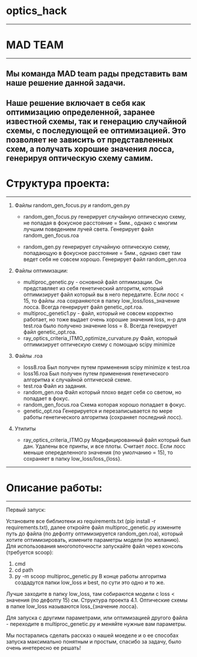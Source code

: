 # optics_hack
---
# MAD TEAM
---
Мы команда MAD team рады представить вам наше решение данной задачи.
---
Наше решение включает в себя как оптимизацию определенной, заранее известной схемы, так и генерацию случайной схемы, с последующей ее оптимизацией. 
Это позволяет не зависить от представленных схем, а получать хорошие значения лосса, генерируя оптическую схему самим.
---
# Структура проекта:
---
1. Файлы random_gen_focus.py и random_gen.py
   * random_gen_focus.py генерирует случайную оптическую схему, не попадая в фокусное расстояние = 5мм., однако с многим лучшим поведением лучей света.
     Генерирует файл random_gen_focus.roa
   
   * random_gen.py генерирует случайную оптическую схему, попадающую в фокусное расстояние = 5мм., однако свет там ведет себя не совсем хорошо.
     Генерирует файл random_gen.roa

2. Файлы оптимизации:
    * multiproc_genetic.py - основной файл оптимизации. Он представляет из себя генетический алгоритм, который оптимизирует файл который вы в него передатите.
     Если лосс < 15, то файлы .roa сохраняются в папку low_loss/loss_значение лосса. Всегда генерирует файл genetic_opt.roa.
    * multiproc_genetic1.py - файл, который не совсем корректно работает, но тоже выдает очень хорошие значения loss, н-р для test.roa было получено значение loss = 8.
      Всегда генерирует файл genetic_opt.roa.
     * ray_optics_criteria_ITMO_optimize_curvature.py Файл, который оптимизирует оптическую схему с помощью scipy minimize
3. Файлы .roa
   * loss8.roa Был получен путем применения scipy minimize к test.roa
   * loss16.roa Был получен путем применения генетического алгоритма к случайной оптической схеме.
   * test.roa Файл из задания.
   * random_gen.roa Файл который плохо ведет себя со светом, но попадает в фокус.
   * random_gen_focus.roa Схема которая хорошо попадает в фокус.
   * genetic_opt.roa Генерируется и перезаписывается по мере работы генетического алгоритма (сохраняет последний лосс).
4. Утилиты
   * ray_optics_criteria_ITMO.py Модифицированный файл который был дан. Удалены все принты, и все плоты.
     Считает лосс. Если лосс меньше опеределенного значения (по умолчанию = 15), то сохраняет в папку low_loss/loss_{loss}.
---
# Описание работы:
---
Первый запуск:

Установите все библиотеки из requirements.txt (pip install -r requirements.txt), 
далее откройте файл multiproc_genetic.py измените путь до файла (по дефолту оптимизируется random_gen.roa), который хотите оптимизировать, измените параметры модели (по желанию). 
Для использования многопоточности запускайте файл через консоль (требуется scoop): 
1. cmd
2. cd path
3. py -m scoop multiproc_genetic.py
В конце работы алгоритма создадутся папки low_loss и best, по сути это одно и то же.

Лучше заходите в папку low_loss, там собираются модели с loss < значения (по дефолту 15) см. Структура проекта 4.1.
Оптические схемы в папке low_loss называются loss_{значение лосса}.

Для запуска с другими параметрами, или оптимизацией другого файла - переходите в multiproc_genetic.py и меняйте нужные вам параметры.

Мы постарались сделать рассказ о нашей моеделе и о ее способах запуска максимально понятным и простым, спасибо за задачу, было очень инетересно ее решать!

